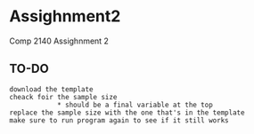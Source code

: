 # Assighnment2
Comp 2140 Assighnment 2
## TO-DO
    download the template
    cheack foir the sample size
                * should be a final variable at the top
    replace the sample size with the one that's in the template
    make sure to run program again to see if it still works
